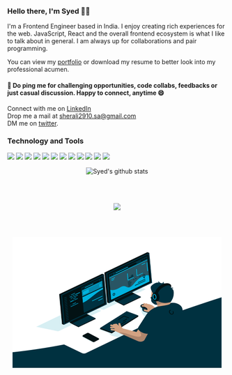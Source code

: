 
<span align="left">
 <h3>Hello there, I'm Syed 👨‍💻 </h3>
 
 I'm a Frontend Engineer based in India. I enjoy creating rich experiences for the web. JavaScript, React and the overall frontend ecosystem is what I like to talk about in general. I am always up for collaborations and pair programming.

You can view my [portfolio](https://cssher.github.io/syed-dev/) or download my resume to better look into my professional acumen. 
 <h4> 💬 Do ping me for challenging opportunities, code collabs, feedbacks or just casual discussion. Happy to connect, anytime 😄 </h4>
 
Connect with me on [LinkedIn](https://linkedin.com/in/syedsher)
 <br />
Drop me a mail at [sherali2910.sa@gmail.com](mailto:sherali2910.sa@gmail.com)
 <br />
DM me on [twitter](https://twitter.com/sheralifar).

</span>
 
 ### Technology and Tools
 
<img src = "https://img.shields.io/badge/-HTML5-E34F26?style=flat&logo=html5&logoColor=white"> <img src = "https://img.shields.io/badge/-CSS3-1572B6?style=flat&logo=css3&logoColor=white"> <img src="https://img.shields.io/badge/-JavaScript-eed718?style=flat&logo=javascript&logoColor=ffffff"> <img src="https://img.shields.io/badge/-React-000000?style=flat&logo=react&logoColor=00c8ff"> <img src="https://img.shields.io/badge/-Redux-764abc?style=flat&logo=redux&logoColor=white"> <img src="https://img.shields.io/badge/-MongoDB-4DB33D?style=flat&logo=mongodb&logoColor=FFFFFF"> <img src="https://img.shields.io/badge/-Express.js-787878?style=flat"> <img src="https://img.shields.io/badge/-Node.js-3C873A?style=flat&logo=Node.js&logoColor=white"> <img src="http://img.shields.io/badge/-Git-F1502F?style=flat&logo=git&logoColor=FFFFFF"> <img src="http://img.shields.io/badge/-Github-000000?style=flat&logo=github&logoColor=FFFFFF"> <img src="http://img.shields.io/badge/-VS%20Code-007ACC?style=flat&logo=visual%20studio%20code&logoColor=white">
<img src="http://img.shields.io/badge/Postman-FA4566?style=flat&logo=postman&logoColor=white">
 
 <div align="center" display="flex" href="https://github.com/syedshamsher">
 
 <img align="center" margin=10 src="https://github-readme-stats.vercel.app/api?username=cssher&title_color=fff&text_color=fff&show_icons=true&count_private=true&bg_color=130,5d37c5,0e1eaa,319197&include_all_commits=true" alt="Syed's github stats" />
 
 
<br /><br />
 
   <img align="center" margin=10  src="https://github-readme-stats.vercel.app/api/top-langs/?username=cssher&count_private=true&theme=light&layout=compact">
 
 
<br /><br />

  <div align="center">
   <img src="./code.gif" margin=10 align="center" alt="Coder GIF" width="480" height="300">
  </div>

